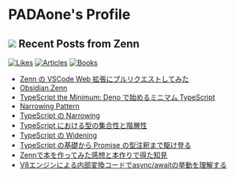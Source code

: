 # PADAone's Profile


## ![](./icon/zenn.png) Recent Posts from Zenn

[![Likes](https://badgen.org/img/zenn/estra/likes?style=flat)](https://zenn.dev/estra) [![Articles](https://badgen.org/img/zenn/estra/articles?style=flat)](https://zenn.dev/estra) [![Books](https://badgen.org/img/zenn/estra/books?style=flat)](https://zenn.dev/estra?tab=books)

<!--[START github.com/ikawaha/feedsnippet]--><!--[2023-02-11T00:35:21Z]-->
* [Zenn の VSCode Web 拡張にプルリクエストしてみた](https://zenn.dev/estra/articles/prs-for-zenn-vscode-ext)
* [Obsidian.Zenn](https://zenn.dev/estra/books/obsidian-dot-zenn)
* [TypeScript the Minimum: Deno で始めるミニマム TypeScript](https://zenn.dev/estra/books/ts-the-minimum)
* [Narrowing Pattern](https://zenn.dev/estra/articles/typescript-narrowing-patterns)
* [TypeScript の Narrowing](https://zenn.dev/estra/articles/typescript-narrowing)
* [TypeScript における型の集合性と階層性](https://zenn.dev/estra/articles/typescript-type-set-hierarchy)
* [TypeScript の Widening](https://zenn.dev/estra/articles/typescript-widening)
* [TypeScript の基礎から Promise の型注釈まで駆け登る](https://zenn.dev/estra/articles/ts-with-promise-type-annotation)
* [Zennで本を作ってみた感想と本作りで得た知見](https://zenn.dev/estra/articles/zenn-book-making-impression)
* [V8エンジンによる内部変換コードでasync/awaitの挙動を理解する](https://zenn.dev/estra/articles/asyncawait-v8-converting)
<!--[END github.com/ikawaha/feedsnippet]-->

